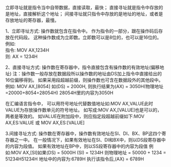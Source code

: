 立即寻址就是指令当中自带数据，直接读取，最快；
直接寻址就是指令中存放的是地址，直接解析这个地址；
间接寻址就只指令中存放的是地址的地址，或者是存放地址的寄存器，最慢。

1、立即寻址方式:
操作数就包含在指令中。
作为指令的一部分，跟在操作码后存放在代码段。
这种操作数成为立即数。立即数可以是8位的，也可以是16位的。
例如:  
指令: MOV AX,1234H    
则: AX = 1234H

2、直接寻址方式:
操作数在寄存器中，指令直接包含有操作数的有效地址(偏移地址)
注：操作数一般存放在数据段所以操作数的地址由DS加上指令中直接给出的16位偏移得到。
如果采用段超越前缀，则操作数也可含在数据段外的其他段中。
例如:
MOV AX,[8054]
如(DS) = 2000H,
则执行结果为(AX) = 3050H(物理地址=20000+8054=28054H)
28054H里的内容为3050H

在汇编语言指令中，
可以用符号地址代替数值地址如:MOV AX,VALUE此时VALUE为存放操作数单元的符号地址。
如写成:MOV AX,[VALUE]也是可以的，两者是等效的。
如VALUE在附加段中，则应指定段超越前缀如下:MOV AX,ES:VALUE 或 MOV AX,ES:[VALUE]

3.间接寻址方式:
操作数在寄存器中，操作数有效地址在SI、DI、BX、BP这四个寄存器之一中。
在一般情况下，如果有效地址在SI、DI和BX中，则以DS段寄存器中的内容为段值。
如果有效地址在BP中，则以SS段寄存器中的内容为段值
例如:MOV AX,[SI]如果(DS) = 5000H (SI) = 1234H
则物理地址 = 50000 + 1234 = 51234H51234H
地址中的内容为:6789H
执行该指令后,(AX) = 6789H 